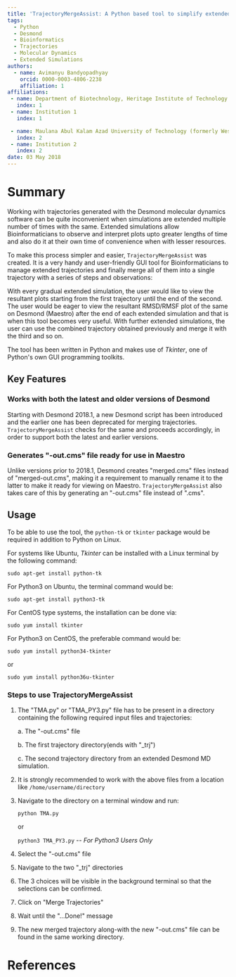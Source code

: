 ```yaml
---
title: 'TrajectoryMergeAssist: A Python based tool to simplify extended molecular dynamics simulations on Desmond'
tags:
  - Python
  - Desmond
  - Bioinformatics
  - Trajectories
  - Molecular Dynamics
  - Extended Simulations
authors:
  - name: Avimanyu Bandyopadhyay
    orcid: 0000-0003-4806-2238
    affiliation: 1
affiliations:
 - name: Department of Biotechnology, Heritage Institute of Technology
   index: 1
 - name: Institution 1
   index: 1

 - name: Maulana Abul Kalam Azad University of Technology (formerly West Bengal University of Technology)
   index: 2
 - name: Institution 2
   index: 2   
date: 03 May 2018
---
```


# Summary

Working with trajectories generated with the Desmond molecular dynamics software
can be quite inconvenient when simulations are extended multiple number of times 
with the same. Extended simulations allow Bioinformaticians to observe and interpret 
plots upto greater lengths of time and also do it at their own time of convenience 
when with lesser resources.

To make this process simpler and easier, ``TrajectoryMergeAssist`` was created. 
It is a very handy and user-friendly GUI tool for Bioinformaticians to manage extended 
trajectories and finally merge all of them into a single trajectory with a series of 
steps and observations:

With every gradual extended simulation, the user would like to view the resultant plots
starting from the first trajectory until the end of the second. The user would be eager
to view the resultant RMSD/RMSF plot of the same on Desmond (Maestro) after the end of 
each extended simulation and that is when this tool becomes very useful. With further 
extended simulations, the user can use the combined trajectory obtained previously and 
merge it with the third and so on.

The tool has been written in Python and makes use of *Tkinter*, one of Python's own GUI 
programming toolkits.

## Key Features

### Works with both the latest and older versions of Desmond

Starting with Desmond 2018.1, a new Desmond script has been introduced and the earlier
one has been deprecated for merging trajectories. ``TrajectoryMergeAssist`` checks for the same
and proceeds accordingly, in order to support both the latest and earlier versions. 

### Generates "-out.cms" file ready for use in Maestro

Unlike versions prior to 2018.1, Desmond creates "merged.cms" files instead of "merged-out.cms",
making it a requirement to manually rename it to the latter to make it ready for viewing on
Maestro. ``TrajectoryMergeAssist`` also takes care of this by generating an "-out.cms" file
instead of ".cms".

## Usage

To be able to use the tool, the ``python-tk`` or ``tkinter`` package would be required in addition to Python on Linux.

For systems like Ubuntu, *Tkinter* can be installed with a Linux terminal by the following command: 

``sudo apt-get install python-tk``  

For Python3 on Ubuntu, the terminal command would be: 

``sudo apt-get install python3-tk``

For CentOS type systems, the installation can be done via: 

``sudo yum install tkinter`` 

For Python3 on CentOS, the preferable command would be: 

``sudo yum install python34-tkinter``

or

``sudo yum install python36u-tkinter``

### Steps to use TrajectoryMergeAssist

1. The "TMA.py" or "TMA_PY3.py" file has to be present in a directory containing the following required input files and trajectories:

    a. The "-out.cms" file

    b. The first trajectory directory(ends with "_trj")

    c. The second trajectory directory from an extended Desmond MD simulation.

2.  It is strongly recommended to work with the above files from a location like ``/home/username/directory``

3.  Navigate to the directory on a terminal window and run:

    ``python TMA.py``
    
    or
        
    ``python3 TMA_PY3.py``  *-- For Python3 Users Only*
    
4.  Select the "-out.cms" file

5.  Navigate to the two "_trj" directories

6.  The 3 choices will be visible in the background terminal so that the selections can be confirmed.

7.  Click on "Merge Trajectories"

8.  Wait until the "...Done!" message

9.  The new merged trajectory along-with the new "-out.cms" file can be found in the same working directory.

# References

